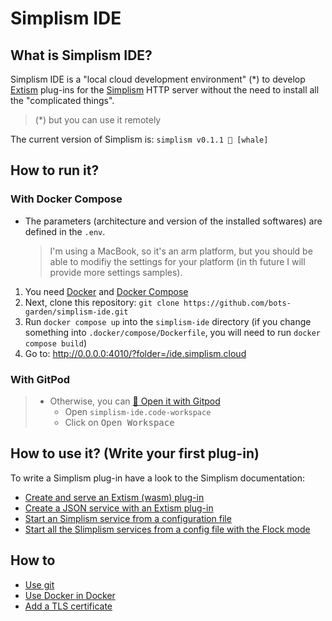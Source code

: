 # Simplism IDE

## What is Simplism IDE?

Simplism IDE is a "local cloud development environment" (*) to develop [Extism](https://extism.org/) plug-ins for the [Simplism](https://github.com/bots-garden/simplism#simplism-a-tiny-http-server-for-extism-plug-ins) HTTP server without the need to install all the "complicated things".

> (*) but you can use it remotely

The current version of Simplism is: `simplism v0.1.1 🐋 [whale]`

## How to run it?

### With Docker Compose

- The parameters (architecture and version of the installed softwares) are defined in the `.env`.
  > I'm using a MacBook, so it's an arm platform, but you should be able to modifiy the settings for your platform (in th future I will provide more settings samples).

1. You need [Docker](https://www.docker.com/) and [Docker Compose](https://docs.docker.com/compose/)
2. Next, clone this repository: `git clone https://github.com/bots-garden/simplism-ide.git`
3. Run `docker compose up` into the `simplism-ide` directory (if you change something into `.docker/compose/Dockerfile`, you will need to run `docker compose build`)
4. Go to: http://0.0.0.0:4010/?folder=/ide.simplism.cloud

### With GitPod
> - Otherwise, you can [🍊 Open it with Gitpod](https://gitpod.io/#https://github.com/bots-garden/simplism-ide)
>   - Open `simplism-ide.code-workspace`
>   - Click on <kbd>Open Workspace</kbd>

## How to use it? (Write your first plug-in)

To write a Simplism plug-in have a look to the Simplism documentation:
- [Create and serve an Extism (wasm) plug-in](https://github.com/bots-garden/simplism/blob/main/docs/create-and-serve-wasm-plug-in.md)
- [Create a JSON service with an Extism plug-in](https://github.com/bots-garden/simplism/blob/main/docs/create-json-service.md)
- [Start an Simplism service from a configuration file](https://github.com/bots-garden/simplism/blob/main/docs/start-an-extism-service-with-config-file.md)
- [Start all the Slimplism services from a config file with the Flock mode](https://github.com/bots-garden/simplism/blob/main/docs/use-the-flock-mode.md)

## How to

- [Use git](/compose.md#use-git)
- [Use Docker in Docker](/compose.md#docker-in-docker)
- [Add a TLS certificate](/compose.md#tls-certificates)
